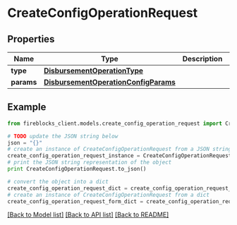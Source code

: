 # CreateConfigOperationRequest


## Properties

Name | Type | Description | Notes
------------ | ------------- | ------------- | -------------
**type** | [**DisbursementOperationType**](DisbursementOperationType.md) |  | 
**params** | [**DisbursementOperationConfigParams**](DisbursementOperationConfigParams.md) |  | 

## Example

```python
from fireblocks_client.models.create_config_operation_request import CreateConfigOperationRequest

# TODO update the JSON string below
json = "{}"
# create an instance of CreateConfigOperationRequest from a JSON string
create_config_operation_request_instance = CreateConfigOperationRequest.from_json(json)
# print the JSON string representation of the object
print CreateConfigOperationRequest.to_json()

# convert the object into a dict
create_config_operation_request_dict = create_config_operation_request_instance.to_dict()
# create an instance of CreateConfigOperationRequest from a dict
create_config_operation_request_form_dict = create_config_operation_request.from_dict(create_config_operation_request_dict)
```
[[Back to Model list]](../README.md#documentation-for-models) [[Back to API list]](../README.md#documentation-for-api-endpoints) [[Back to README]](../README.md)


